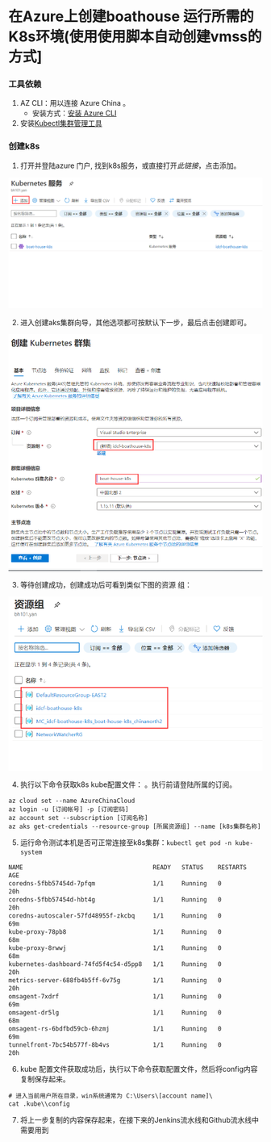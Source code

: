 # 在Azure上创建boathouse 运行所需的 K8s环境(使用使用脚本自动创建vmss的方式]

### 工具依赖
1. AZ CLI：用以连接 Azure China 。
    - 安装方式：[安装 Azure CLI](https://docs.microsoft.com/zh-cn/cli/azure/install-azure-cli?view=azure-cli-latest)
2. 安装[Kubectl集群管理工具](https://kubernetes.io/docs/tasks/tools/install-kubectl/) 

### 创建k8s

1. 打开并登陆azure 门户, 找到k8s服务，或直接打开*此链接*，点击添加。

![](images/6ebf45244c4ba2fd888936f4798ec45f.png)

2. 进入创建aks集群向导，其他选项都可按默认下一步，最后点击创建即可。

![](images/c4f68f554170519947c0263f105f74a2.png)

3.  等待创建成功，创建成功后可看到类似下图的资源 组：

![](images/3ed00e73a34a0c31d92a2c19816df776.png)

4.  执行以下命令获取k8s kube配置文件： 。执行前请登陆所属的订阅。
```
az cloud set --name AzureChinaCloud
az login -u [订阅帐号] -p [订阅密码]
az account set --subscription [订阅名称]
az aks get-credentials --resource-group [所属资源组] --name [k8s集群名称]
```

5. 运行命令测试本机是否可正常连接至k8s集群：`kubectl get pod -n kube-system`

```
NAME                                    READY   STATUS    RESTARTS   AGE
coredns-5fbb57454d-7pfqm                1/1     Running   0          20h
coredns-5fbb57454d-hbt4g                1/1     Running   0          20h
coredns-autoscaler-57fd48955f-zkcbq     1/1     Running   0          69m
kube-proxy-78pb8                        1/1     Running   0          68m
kube-proxy-8rwwj                        1/1     Running   0          68m
kubernetes-dashboard-74fd5f4c54-d5pp8   1/1     Running   0          20h
metrics-server-688fb4b5ff-6v75g         1/1     Running   0          20h
omsagent-7xdrf                          1/1     Running   0          69m
omsagent-dr5lg                          1/1     Running   0          68m
omsagent-rs-6bdfbd59cb-6hzmj            1/1     Running   0          69m
tunnelfront-7bc54b577f-8b4vs            1/1     Running   0          20h
```

6.  kube 配置文件获取成功后，执行以下命令获取配置文件，然后将config内容复制保存起来。
```
# 进入当前用户所在目录，win系统通常为 C:\Users\[account name]\
cat .kube\\config
```

7.  将上一步复制的内容保存起来，在接下来的Jenkins流水线和Github流水线中需要用到

